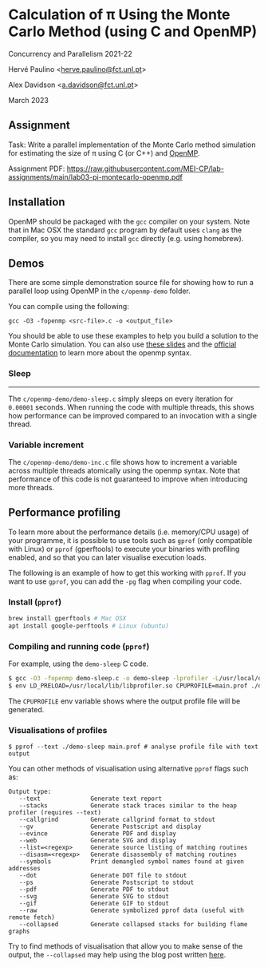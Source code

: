 # Calculation of π Using the Monte Carlo Method (using C and OpenMP)

Concurrency and Parallelism 2021-22

Hervé Paulino <<herve.paulino@fct.unl.pt>>

Alex Davidson <<a.davidson@fct.unl.pt>>

March 2023

## Assignment

Task: Write a parallel implementation of the Monte Carlo method simulation for estimating the size of π using C (or C++) and [OpenMP](https://www.openmp.org/).

Assignment PDF: <https://raw.githubusercontent.com/MEI-CP/lab-assignments/main/lab03-pi-montecarlo-openmp.pdf>

## Installation

OpenMP should be packaged with the `gcc` compiler on your system. Note that in Mac OSX the standard `gcc` program by default uses `clang` as the compiler, so you may need to install `gcc` directly (e.g. using homebrew).

## Demos

There are some simple demonstration source file for showing how to run a parallel loop using OpenMP in the `c/openmp-demo` folder.

You can compile using the following:

```
gcc -O3 -fopenmp <src-file>.c -o <output_file>
```

You should be able to use these examples to help you build a solution to the Monte Carlo simulation. You can also use [these slides](https://courses.grainger.illinois.edu/cs484/sp2020/6_merged.pdf) and the [official documentation](https://www.openmp.org/spec-html/5.0/openmp.html) to learn more about the openmp syntax.

### Sleep
****
The `c/openmp-demo/demo-sleep.c` simply sleeps on every iteration for `0.00001` seconds. When running the code with multiple threads, this shows how performance can be improved compared to an invocation with a single thread.

### Variable increment

The `c/openmp-demo/demo-inc.c` file shows how to increment a variable across multiple threads atomically using the openmp syntax. Note that performance of this code is not guaranteed to improve when introducing more threads.

## Performance profiling

To learn more about the performance details (i.e. memory/CPU usage) of your programme, it is possible to use tools such as `gprof` (only compatible with Linux) or `pprof` (gperftools) to execute your binaries with profiling enabled, and so that you can later visualise execution loads.

The following is an example of how to get this working with `pprof`. If you want to use `gprof`, you can add the `-pg` flag when compiling your code.

### Install (`pprof`)

```bash
brew install gperftools # Mac OSX
apt install google-perftools # Linux (ubuntu)
```

### Compiling and running code (`pprof`)

For example, using the `demo-sleep` C code.

```bash
$ gcc -O3 -fopenmp demo-sleep.c -o demo-sleep -lprofiler -L/usr/local/opt/gperftools/lib # compile program with profiling enabled
$ env LD_PRELOAD=/usr/local/lib/libprofiler.so CPUPROFILE=main.prof ./demo-sleep 10000 1 # generate profile file
```

The `CPUPROFILE` env variable shows where the output profile file will be generated.

### Visualisations of profiles

```
$ pprof --text ./demo-sleep main.prof # analyse profile file with text output
```

You can other methods of visualisation using alternative `pprof` flags such as:
```
Output type:
   --text              Generate text report
   --stacks            Generate stack traces similar to the heap profiler (requires --text)
   --callgrind         Generate callgrind format to stdout
   --gv                Generate Postscript and display
   --evince            Generate PDF and display
   --web               Generate SVG and display
   --list=<regexp>     Generate source listing of matching routines
   --disasm=<regexp>   Generate disassembly of matching routines
   --symbols           Print demangled symbol names found at given addresses
   --dot               Generate DOT file to stdout
   --ps                Generate Postscript to stdout
   --pdf               Generate PDF to stdout
   --svg               Generate SVG to stdout
   --gif               Generate GIF to stdout
   --raw               Generate symbolized pprof data (useful with remote fetch)
   --collapsed         Generate collapsed stacks for building flame graphs
```

Try to find methods of visualisation that allow you to make sense of the output, the `--collapsed` may help using the blog post written [here](https://www.brendangregg.com/FlameGraphs/cpuflamegraphs.html).
